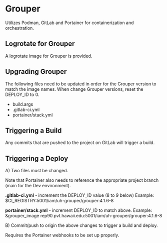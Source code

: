# Grouper
Utilizes Podman, GitLab and Portainer for containerization and orchestration.

## Logrotate for Grouper

A logrotate image for Grouper is provided.

## Upgrading Grouper
The following files need to be updated in order for the Grouper version to match 
the image names.  When change Grouper versions, reset the DEPLOY_ID to 0.

- build.args
- .gitlab-ci.yml
- portainer/stack.yml

## Triggering a Build

Any commits that are pushed to the project on GitLab will trigger a build.

## Triggering a Deploy
A) Two files must be changed. 

Note that Portainer also needs to reference the appropriate project branch (main 
for the Dev environment).

**.gitlab-ci.yml** - increment the DEPLOY_ID value (8 to 9 below)
Example:
    $CI_REGISTRY:5001/iam/uh-grouper/grouper:4.1.6-8

**portainer/stack.yml** - increment DEPLOY_ID to match above.
Example:
    &grouper_image rep90.pvt.hawaii.edu:5001/iam/uh-grouper/grouper:4.1.6-8

B) Commit/push to origin the above changes to trigger a build and deploy.

Requires the Portainer webhooks to be set up properly.
